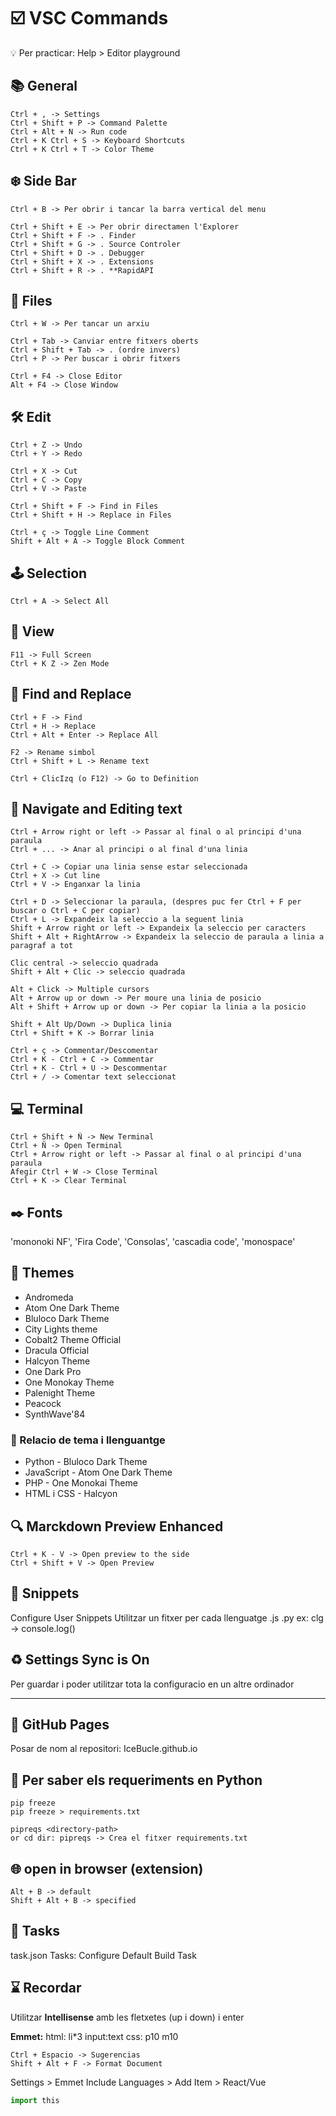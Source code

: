 # :ballot_box_with_check: VSC Commands


:bulb: Per practicar: Help > Editor playground

## :books: General
```
Ctrl + , -> Settings
Ctrl + Shift + P -> Command Palette
Ctrl + Alt + N -> Run code
Ctrl + K Ctrl + S -> Keyboard Shortcuts
Ctrl + K Ctrl + T -> Color Theme
```

## :snowflake: Side Bar

```
Ctrl + B -> Per obrir i tancar la barra vertical del menu

Ctrl + Shift + E -> Per obrir directamen l'Explorer
Ctrl + Shift + F -> . Finder
Ctrl + Shift + G -> . Source Controler
Ctrl + Shift + D -> . Debugger
Ctrl + Shift + X -> . Extensions
Ctrl + Shift + R -> . **RapidAPI
```

## :file_folder: Files

```
Ctrl + W -> Per tancar un arxiu

Ctrl + Tab -> Canviar entre fitxers oberts
Ctrl + Shift + Tab -> . (ordre invers)
Ctrl + P -> Per buscar i obrir fitxers

Ctrl + F4 -> Close Editor
Alt + F4 -> Close Window
```

## :hammer_and_wrench: Edit

```
Ctrl + Z -> Undo
Ctrl + Y -> Redo

Ctrl + X -> Cut
Ctrl + C -> Copy
Ctrl + V -> Paste

Ctrl + Shift + F -> Find in Files
Ctrl + Shift + H -> Replace in Files

Ctrl + ç -> Toggle Line Comment
Shift + Alt + A -> Toggle Block Comment
```

## :joystick: Selection

```
Ctrl + A -> Select All
```

## :microscope: View
```
F11 -> Full Screen
Ctrl + K Z -> Zen Mode
```

## :rocket: Find and Replace

```
Ctrl + F -> Find
Ctrl + H -> Replace
Ctrl + Alt + Enter -> Replace All

F2 -> Rename simbol
Ctrl + Shift + L -> Rename text

Ctrl + ClicIzq (o F12) -> Go to Definition
```

## :bookmark_tabs: Navigate and Editing text

```
Ctrl + Arrow right or left -> Passar al final o al principi d'una paraula
Ctrl + ... -> Anar al principi o al final d'una linia

Ctrl + C -> Copiar una linia sense estar seleccionada
Ctrl + X -> Cut line
Ctrl + V -> Enganxar la linia

Ctrl + D -> Seleccionar la paraula, (despres puc fer Ctrl + F per buscar o Ctrl + C per copiar)
Ctrl + L -> Expandeix la seleccio a la seguent linia
Shift + Arrow right or left -> Expandeix la seleccio per caracters
Shift + Alt + RightArrow -> Expandeix la seleccio de paraula a linia a paragraf a tot

Clic central -> seleccio quadrada
Shift + Alt + Clic -> seleccio quadrada

Alt + Click -> Multiple cursors
Alt + Arrow up or down -> Per moure una linia de posicio
Alt + Shift + Arrow up or down -> Per copiar la linia a la posicio

Shift + Alt Up/Down -> Duplica linia
Ctrl + Shift + K -> Borrar linia

Ctrl + ç -> Commentar/Descomentar
Ctrl + K - Ctrl + C -> Commentar
Ctrl + K - Ctrl + U -> Descommentar
Ctrl + / -> Comentar text seleccionat
```

## :computer: Terminal

```
Ctrl + Shift + Ñ -> New Terminal
Ctrl + Ñ -> Open Terminal
Ctrl + Arrow right or left -> Passar al final o al principi d'una paraula
Afegir Ctrl + W -> Close Terminal
Ctrl + K -> Clear Terminal
```

## :black_nib: Fonts

'mononoki NF', 'Fira Code', 'Consolas', 'cascadia code', 'monospace'


## :art: Themes

* Andromeda
* Atom One Dark Theme
* Bluloco Dark Theme
* City Lights theme
* Cobalt2 Theme Official
* Dracula Official
* Halcyon Theme
* One Dark Pro
* One Monokay Theme
* Palenight Theme
* Peacock
* SynthWave'84

### :dvd: Relacio de tema i llenguantge

* Python - Bluloco Dark Theme
* JavaScript - Atom One Dark Theme
* PHP - One Monokai Theme
* HTML i CSS - Halcyon

## :mag: Marckdown Preview Enhanced

```
Ctrl + K - V -> Open preview to the side
Ctrl + Shift + V -> Open Preview
```

## :gem: Snippets

Configure User Snippets
Utilitzar un fitxer per cada llenguatge .js .py
ex: clg -> console.log()

## :recycle: Settings Sync is On

Per guardar i poder utilitzar tota la configuracio en un altre ordinador

----

## :dart: GitHub Pages

Posar de nom al repositori: IceBucle.github.io

## :memo: Per saber els requeriments en Python

```
pip freeze
pip freeze > requirements.txt

pipreqs <directory-path>
or cd dir: pipreqs -> Crea el fitxer requirements.txt
```

## :globe_with_meridians: open in browser (extension)

```
Alt + B -> default
Shift + Alt + B -> specified
```

## :scroll: Tasks

task.json
Tasks: Configure Default Build Task

## :hourglass: Recordar

Utilitzar **Intellisense** amb les fletxetes (up i down) i enter

**Emmet:**
html: li*3 input:text
css: p10 m10
```
Ctrl + Espacio -> Sugerencias
Shift + Alt + F -> Format Document
```

Settings > Emmet Include Languages > Add Item > React/Vue

```python
import this
```
